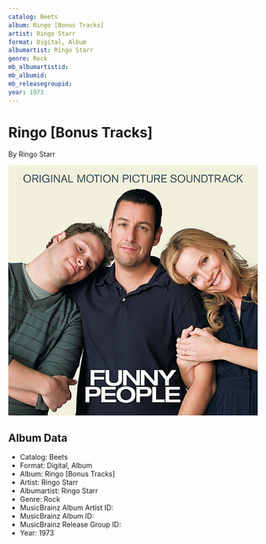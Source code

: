 ```yaml
---
catalog: Beets
album: Ringo [Bonus Tracks]
artist: Ringo Starr
format: Digital, Album
albumartist: Ringo Starr
genre: Rock
mb_albumartistid: 
mb_albumid: 
mb_releasegroupid: 
year: 1973
---
```


# Ringo [Bonus Tracks]

By Ringo Starr

![](../../assets/beetscovers/Ringo_Starr-Ringo_[Bonus_Tracks].jpg)

## Album Data

- Catalog: Beets
- Format: Digital, Album
- Album: Ringo [Bonus Tracks]
- Artist: Ringo Starr
- Albumartist: Ringo Starr
- Genre: Rock
- MusicBrainz Album Artist ID: 
- MusicBrainz Album ID: 
- MusicBrainz Release Group ID: 
- Year: 1973

